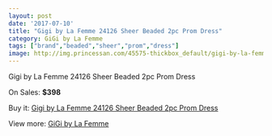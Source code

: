 ```yaml
---
layout: post
date: '2017-07-10'
title: "Gigi by La Femme 24126 Sheer Beaded 2pc Prom Dress"
category: GiGi by La Femme
tags: ["brand","beaded","sheer","prom","dress"]
image: http://img.princessan.com/45575-thickbox_default/gigi-by-la-femme-24126-sheer-beaded-2pc-prom-dress.jpg
---
```

Gigi by La Femme 24126 Sheer Beaded 2pc Prom Dress

On Sales: **$398**
<a href="https://www.princessan.com/en/gigi-by-la-femme/20983-gigi-by-la-femme-24126-sheer-beaded-2pc-prom-dress.html"><amp-img layout="responsive" width="600" height="600" src="//img.princessan.com/45575-thickbox_default/gigi-by-la-femme-24126-sheer-beaded-2pc-prom-dress.jpg" alt="Gigi by La Femme 24126 Sheer Beaded 2pc Prom Dress 0" /></a>
<a href="https://www.princessan.com/en/gigi-by-la-femme/20983-gigi-by-la-femme-24126-sheer-beaded-2pc-prom-dress.html"><amp-img layout="responsive" width="600" height="600" src="//img.princessan.com/45577-thickbox_default/gigi-by-la-femme-24126-sheer-beaded-2pc-prom-dress.jpg" alt="Gigi by La Femme 24126 Sheer Beaded 2pc Prom Dress 1" /></a>
<a href="https://www.princessan.com/en/gigi-by-la-femme/20983-gigi-by-la-femme-24126-sheer-beaded-2pc-prom-dress.html"><amp-img layout="responsive" width="600" height="600" src="//img.princessan.com/45576-thickbox_default/gigi-by-la-femme-24126-sheer-beaded-2pc-prom-dress.jpg" alt="Gigi by La Femme 24126 Sheer Beaded 2pc Prom Dress 2" /></a>

Buy it: [Gigi by La Femme 24126 Sheer Beaded 2pc Prom Dress](https://www.princessan.com/en/gigi-by-la-femme/20983-gigi-by-la-femme-24126-sheer-beaded-2pc-prom-dress.html "Gigi by La Femme 24126 Sheer Beaded 2pc Prom Dress")

View more: [GiGi by La Femme](https://www.princessan.com/en/21-gigi-by-la-femme "GiGi by La Femme")